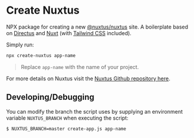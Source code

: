 # Create Nuxtus

NPX package for creating a new [@nuxtus/nuxtus](https://github.com/nuxtus/nuxtus) site. A boilerplate based on [Directus](https://directus.io) and [Nuxt](https://nuxtjs.org) (with [Tailwind CSS](https://tailwindcss.nuxtjs.org/) included).

Simply run:

```bash
npx create-nuxtus app-name
```

> Replace `app-name` with the name of your project.

For more details on Nuxtus visit the [Nuxtus Github repository here](https://github.com/nuxtus/nuxtus).

## Developing/Debugging

You can modify the branch the script uses by supplying an environment variable `NUXTUS_BRANCH` when executing the script:

```bash
$ NUXTUS_BRANCH=master create-app.js app-name
```